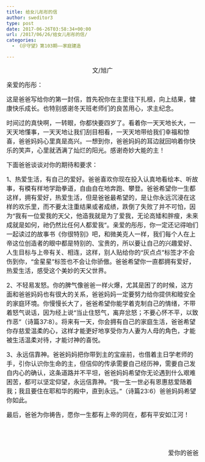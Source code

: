 ```yaml
---
title: 给女儿彤彤的信
author: sweditor3
type: post
date: 2017-06-26T03:58:34+00:00
url: /2017/06/26/给女儿彤彤的信/
categories:
  - 《＠守望》第103期——家庭建造

---
```

<p style="text-align: center;">
  <span style="font-size: 12pt;">文/旭广</span>
</p>

<span style="font-size: 12pt;">亲爱的彤彤：</span>

<span style="font-size: 12pt;">这是爸爸写给你的第一封信，首先祝你在主里往下扎根，向上结果，健康快乐成长。也特别感谢冬天班老师们的良苦用心，求主纪念。</span>

<span style="font-size: 12pt;">时间过的真快啊，一转眼，你都快要四岁了。看着你一天天地长大，一天天地懂事，一天天地让我们刮目相看，一天天地带给我们幸福和惊喜，爸爸妈妈心里真是高兴。一想到你，爸爸妈妈的耳边就回响着你快乐的笑声，心里就洒满了灿烂的阳光。感谢奇妙大能的主！</span>

<span style="font-size: 12pt;">下面爸爸谈谈对你的期待和要求：</span>

<span style="font-size: 12pt;">1、热爱生活，有自己的爱好。爸爸喜欢你现在投入认真地看绘本、听故事，有模有样地学跆拳道，自由自在地奔跑、攀登。爸爸希望你一生都这样，拥有爱好，热爱生活，但是爸爸最希望的，是让你永远沉浸在这样的欢乐里，而不要太注重结果或者成绩，跌倒了失败了并不可怕，因为“我有一位爱我的天父，他造我就是为了爱我，无论高矮和胖瘦，未来成就是如何，祂仍然比任何人都爱我”。亲爱的彤彤，你一定还记得咱们一起读过的故事书《你很特别》吧，和微美克人一样，我们每个人在上帝这位创造者的眼中都是特别的、宝贵的，所以要让自己的兴趣爱好、人生目标与上帝有关、相连，这样，别人贴给你的“灰点点”标签才不会伤到你，“金星星”标签也不会让你骄傲。爸爸希望你一直都拥有爱好，热爱生活，感受这个美妙的天父世界。</span>

<span style="font-size: 12pt;">2、不轻易发怒。你的脾气像爸爸一样火爆，尤其是困了的时候，这方面和爸爸妈妈也有很大的关系，爸爸妈妈一定要努力给你提供和睦安全的家庭环境。你慢慢长大了，爸爸希望你能学着克制自己的情绪，不带着怒气说话，因为经上说“当止住怒气，离弃忿怒；不要心怀不平，以致作恶”（诗篇37:8）。将来有一天，你会拥有自己的家庭生活，爸爸希望你存慈爱温柔的心，这样才能更好地享受你为人妻为人母的角色，才能被生活温柔对待，才能讨神的喜悦。</span>

<span style="font-size: 12pt;">3、永远信靠神。爸爸妈妈把你带到主的宝座前，也借着主日学老师的手，引你认识你生命的主，但信仰的传承需要自己经历神，需要自己发自内心的确认，这条道路并不平坦，爸爸妈妈希望你无论遇到什么艰难困苦，都可以坚定仰望，永远信靠神。“我一生一世必有恩惠慈爱随着我；我且要住在耶和华的殿中，直到永远。”（诗篇23:6）爸爸妈妈希望你如此。</span>

<span style="font-size: 12pt;">最后，爸爸为你祷告，愿你一生都有上帝的同在，都有平安如江河！</span>

&nbsp;

&nbsp;

<p style="text-align: right;">
  <span style="font-size: 12pt;">爱你的爸爸</span>
</p>